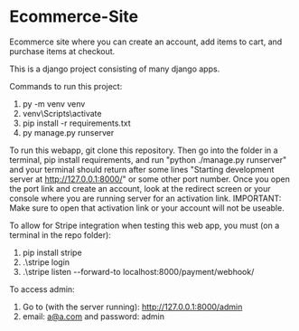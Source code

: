 ﻿# Ecommerce-Site

Ecommerce site where you can create an account, add items to cart, and purchase items at checkout.

This is a django project consisting of many django apps.

Commands to run this project:
1. py -m venv venv
2. venv\Scripts\activate
3. pip install -r requirements.txt
4. py manage.py runserver

To run this webapp, git clone this repository. Then go into the folder in a terminal, pip install requirements, and run "python ./manage.py runserver" and your terminal should return after some lines "Starting development server at http://127.0.0.1:8000/" or some other port number. Once you open the port link and create an account, look at the redirect screen or your console where you are running server for an activation link. IMPORTANT: Make sure to open that activation link or your account will not be useable.

To allow for Stripe integration when testing this web app, you must (on a terminal in the repo folder):
1. pip install stripe
2. .\stripe login
3. .\stripe listen --forward-to localhost:8000/payment/webhook/

To access admin:
1. Go to (with the server running): http://127.0.0.1:8000/admin
2. email: a@a.com and password: admin

